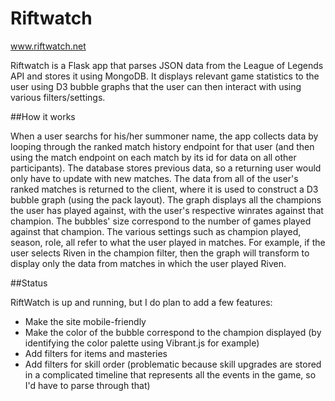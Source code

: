 Riftwatch
=========

www.riftwatch.net

Riftwatch is a Flask app that parses JSON data from the League of Legends API and stores it using MongoDB. It displays relevant game statistics to the user using D3 bubble graphs that the user can then interact with using various filters/settings. 

##How it works

When a user searchs for his/her summoner name, the app collects data by looping through the ranked match history endpoint for that user (and then using the match endpoint on each match by its id for data on all other participants). The database stores previous data, so a returning user would only have to update with new matches. The data from all of the user's ranked matches is returned to the client, where it is used to construct a D3 bubble graph (using the pack layout). The graph displays all the champions the user has played against, with the user's respective winrates against that champion. The bubbles' size correspond to the number of games played against that champion. The various settings such as champion played, season, role, all refer to what the user played in matches. For example, if the user selects Riven in the champion filter, then the graph will transform to display only the data from matches in which the user played Riven.

##Status

RiftWatch is up and running, but I do plan to add a few features:

- Make the site mobile-friendly
- Make the color of the bubble correspond to the champion displayed (by identifying the color palette using Vibrant.js for example)
- Add filters for items and masteries
- Add filters for skill order (problematic because skill upgrades are stored in a complicated timeline that represents all the events in the game, so I'd have to parse through that)
